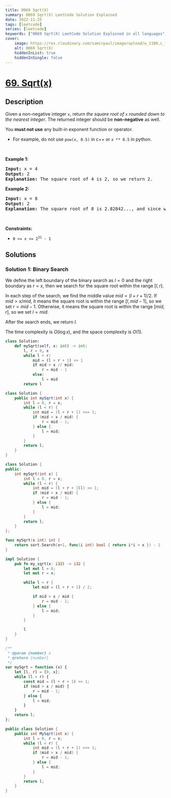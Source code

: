 ```yaml
---
title: 0069 Sqrt(X)
summary: 0069 Sqrt(X) LeetCode Solution Explained
date: 2022-11-25
tags: [leetcode]
series: [leetcode]
keywords: ["0069 Sqrt(X) LeetCode Solution Explained in all languages", "0069 Sqrt(X)", "LeetCode", "leetcode solution in Python3 C++ Java Go PHP Ruby Swift TypeScript Rust C# JavaScript C", "GeeksforGeeks", "InterviewBit", "Coding Ninjas", "HackerRank", "HackerEarth", "CodeChef", "TopCoder", "AlgoExpert", "freeCodeCamp", "Codeforces", "GitHub", "AtCoder", "Samir Paul"]
cover:
    image: https://res.cloudinary.com/samirpaul/image/upload/w_1100,c_fit,co_rgb:FFFFFF,l_text:Arial_75_bold:0069 Sqrt(X) - Solution Explained/problem-solving.webp
    alt: 0069 Sqrt(X)
    hiddenInList: true
    hiddenInSingle: false
---
```



# [69. Sqrt(x)](https://leetcode.com/problems/sqrtx)


## Description

<p>Given a non-negative integer <code>x</code>, return <em>the square root of </em><code>x</code><em> rounded down to the nearest integer</em>. The returned integer should be <strong>non-negative</strong> as well.</p>

<p>You <strong>must not use</strong> any built-in exponent function or operator.</p>

<ul>
	<li>For example, do not use <code>pow(x, 0.5)</code> in c++ or <code>x ** 0.5</code> in python.</li>
</ul>

<p>&nbsp;</p>
<p><strong class="example">Example 1:</strong></p>

<pre>
<strong>Input:</strong> x = 4
<strong>Output:</strong> 2
<strong>Explanation:</strong> The square root of 4 is 2, so we return 2.
</pre>

<p><strong class="example">Example 2:</strong></p>

<pre>
<strong>Input:</strong> x = 8
<strong>Output:</strong> 2
<strong>Explanation:</strong> The square root of 8 is 2.82842..., and since we round it down to the nearest integer, 2 is returned.
</pre>

<p>&nbsp;</p>
<p><strong>Constraints:</strong></p>

<ul>
	<li><code>0 &lt;= x &lt;= 2<sup>31</sup> - 1</code></li>
</ul>

## Solutions

### Solution 1: Binary Search

We define the left boundary of the binary search as $l = 0$ and the right boundary as $r = x$, then we search for the square root within the range $[l, r]$.

In each step of the search, we find the middle value $mid = (l + r + 1) / 2$. If $mid > x / mid$, it means the square root is within the range $[l, mid - 1]$, so we set $r = mid - 1$. Otherwise, it means the square root is within the range $[mid, r]$, so we set $l = mid$.

After the search ends, we return $l$.

The time complexity is $O(\log x)$, and the space complexity is $O(1)$.

<!-- tabs:start -->

```python
class Solution:
    def mySqrt(self, x: int) -> int:
        l, r = 0, x
        while l < r:
            mid = (l + r + 1) >> 1
            if mid > x // mid:
                r = mid - 1
            else:
                l = mid
        return l
```

```java
class Solution {
    public int mySqrt(int x) {
        int l = 0, r = x;
        while (l < r) {
            int mid = (l + r + 1) >>> 1;
            if (mid > x / mid) {
                r = mid - 1;
            } else {
                l = mid;
            }
        }
        return l;
    }
}
```

```cpp
class Solution {
public:
    int mySqrt(int x) {
        int l = 0, r = x;
        while (l < r) {
            int mid = (l + r + 1ll) >> 1;
            if (mid > x / mid) {
                r = mid - 1;
            } else {
                l = mid;
            }
        }
        return l;
    }
};
```

```go
func mySqrt(x int) int {
	return sort.Search(x+1, func(i int) bool { return i*i > x }) - 1
}
```

```rust
impl Solution {
    pub fn my_sqrt(x: i32) -> i32 {
        let mut l = 0;
        let mut r = x;

        while l < r {
            let mid = (l + r + 1) / 2;

            if mid > x / mid {
                r = mid - 1;
            } else {
                l = mid;
            }
        }

        l
    }
}
```

```js
/**
 * @param {number} x
 * @return {number}
 */
var mySqrt = function (x) {
    let [l, r] = [0, x];
    while (l < r) {
        const mid = (l + r + 1) >> 1;
        if (mid > x / mid) {
            r = mid - 1;
        } else {
            l = mid;
        }
    }
    return l;
};
```

```cs
public class Solution {
    public int MySqrt(int x) {
        int l = 0, r = x;
        while (l < r) {
            int mid = (l + r + 1) >>> 1;
            if (mid > x / mid) {
                r = mid - 1;
            } else {
                l = mid;
            }
        }
        return l;
    }
}
```

<!-- tabs:end -->

<!-- end -->
